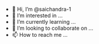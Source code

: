 - 👋 Hi, I’m @saichandra-1
- 👀 I’m interested in ...
- 🌱 I’m currently learning ...
- 💞️ I’m looking to collaborate on ...
- 📫 How to reach me ...

<!---
saichandra-1/saichandra-1 is a ✨ special ✨ repository because its `README.md` (this file) appears on your GitHub profile.
You can click the Preview link to take a look at your changes.
--->
<!---<a href="https://app.daily.dev/saichandra"><img src="https://api.daily.dev/devcards/v2/qK6JTTNkce8Tnq2bojwjj.png?type=wide&r=x6j" width="652" alt="Sai chandra's Dev Card"/></a>--->
